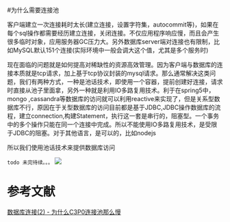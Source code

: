 #为什么需要连接池

客户端建立一次连接耗时太长(建立连接，设置字符集，autocommit等)，如果在每个sql操作都需要经历建立连接，关闭连接。不仅应用程序响应慢，而且会产生很多临时对象，应用服务器GC压力大。另外数据库server端对连接也有限制，比如MySQL默认151个连接(实际环境中一般会调大这个值，尤其是多个服务时)


现在面临的问题就是如何提高对稀缺性的资源高效管理。因为客户端与数据库的连接本质就是tcp请求，加上基于tcp协议封装的mysql请求。那么通常解决这类问题，我们有两种方式，一种是池话技术，即使用一个容器，提前创建好连接，请求时直接从池子里面拿，另外一种就是利用IO多路复用技术。利于在spring5中，mongo ,cassandra等数据库的访问就可以利用reactive来实现了，但是关系型数据库不行，原因在于关型数据库的访问目前都是基于JDBC,JDBC操作数据库的流程，建立connection,构建Statement，执行这一套是串行的，阻塞型。一个事务中的多个操作只能在同一个连接中完成。所以不能使用IO多路复用技术，是受限于JDBC的阻塞。对于其他语言，是可以的，比如nodejs


所以我们使用池话技术来提供数据库访问

`todo 未完待续。。。`
![](/Users/cindy/Downloads/images/数据仓库ETL)


# 参考文献
[数据库连接(2) - 为什么C3P0连接池那么慢](https://juejin.im/post/5cc191cd6fb9a03228616d89)